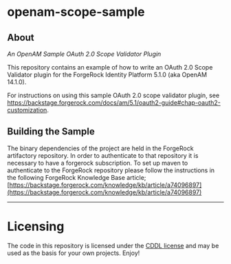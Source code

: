 <!--
   DO NOT ALTER OR REMOVE COPYRIGHT NOTICES OR THIS HEADER.

   Copyright (c) 2013-2017 ForgeRock AS. All Rights Reserved

   The contents of this file are subject to the terms
   of the Common Development and Distribution License
   (the License). You may not use this file except in
   compliance with the License.

   You can obtain a copy of the License at
   http://forgerock.org/license/CDDLv1.0.html
   See the License for the specific language governing
   permission and limitations under the License.

   When distributing Covered Code, include this CDDL
   Header Notice in each file and include the License file
   at http://forgerock.org/license/CDDLv1.0.html
   If applicable, add the following below the CDDL Header,
   with the fields enclosed by brackets [] replaced by
   your own identifying information:
   "Portions Copyrighted [year] [name of copyright owner]"
-->

# openam-scope-sample

## About

*An OpenAM Sample OAuth 2.0 Scope Validator Plugin*

This repository contains an example of how to write an OAuth 2.0 Scope Validator plugin for the ForgeRock Identity Platform 5.1.0 (aka OpenAM 14.1.0).

For instructions on using this sample OAuth 2.0 scope validator plugin,
see <https://backstage.forgerock.com/docs/am/5.1/oauth2-guide#chap-oauth2-customization>.

## Building the Sample
The binary dependencies of the project are held in the ForgeRock artifactory repository. In order to authenticate to that repository it is necessary to have a forgerock subscription. To set up maven to authenticate to the ForgeRock repository please follow the instructions in the following ForgeRock Knowledge Base article;
[https://backstage.forgerock.com/knowledge/kb/article/a74096897](https://backstage.forgerock.com/knowledge/kb/article/a74096897)

* * *
# Licensing

The code in this repository is licensed under the [CDDL license](https://forum.forgerock.com/cddlv1-0/) and may be used as the basis for your own projects. Enjoy!
